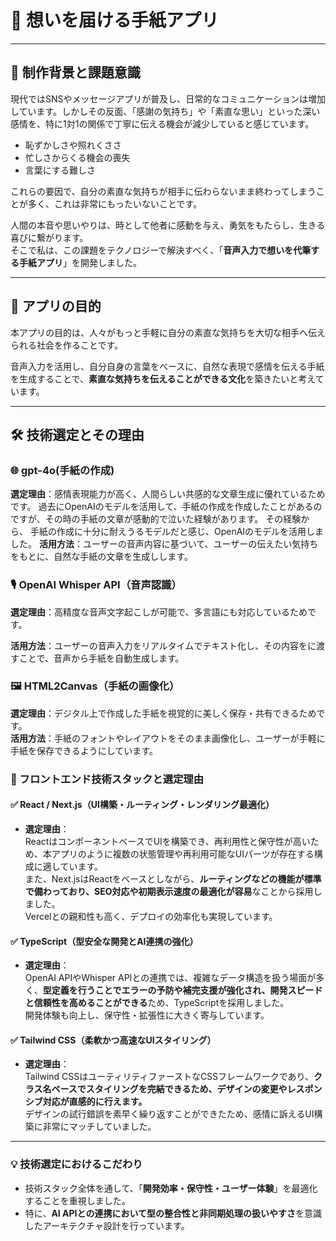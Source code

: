 # 📮 想いを届ける手紙アプリ 

---

## 🔖 制作背景と課題意識

現代ではSNSやメッセージアプリが普及し、日常的なコミュニケーションは増加しています。しかしその反面、「感謝の気持ち」や「素直な思い」といった深い感情を、特に1対1の関係で丁寧に伝える機会が減少していると感じています。

- 恥ずかしさや照れくささ  
- 忙しさからくる機会の喪失  
- 言葉にする難しさ  

これらの要因で、自分の素直な気持ちが相手に伝わらないまま終わってしまうことが多く、これは非常にもったいないことです。

人間の本音や思いやりは、時として他者に感動を与え、勇気をもたらし、生きる喜びに繋がります。  
そこで私は、この課題をテクノロジーで解決すべく、「**音声入力で想いを代筆する手紙アプリ**」を開発しました。

---

## 🎯 アプリの目的

本アプリの目的は、人々がもっと手軽に自分の素直な気持ちを大切な相手へ伝えられる社会を作ることです。

音声入力を活用し、自分自身の言葉をベースに、自然な表現で感情を伝える手紙を生成することで、**素直な気持ちを伝えることができる文化**を築きたいと考えています。

---

## 🛠 技術選定とその理由

### 🌐 gpt-4o(手紙の作成)

**選定理由**：感情表現能力が高く、人間らしい共感的な文章生成に優れているためです。 
過去にOpenAIのモデルを活用して、手紙の作成を作成したことがあるのですが、その時の手紙の文章が感動的で泣いた経験があります。
その経験から、 手紙の作成に十分に耐えうるモデルだと感じ、OpenAIのモデルを活用しました。
**活用方法**：ユーザーの音声内容に基づいて、ユーザーの伝えたい気持ちをもとに、自然な手紙の文章を生成しします。

### 🎙 OpenAI Whisper API（音声認識）
 **選定理由**：高精度な音声文字起こしが可能で、多言語にも対応しているためです。  

**活用方法**：ユーザーの音声入力をリアルタイムでテキスト化し、その内容をに渡すことで、音声から手紙を自動生成します。

### 🖼 HTML2Canvas（手紙の画像化）

**選定理由**：デジタル上で作成した手紙を視覚的に美しく保存・共有できるためです。  
**活用方法**：手紙のフォントやレイアウトをそのまま画像化し、ユーザーが手軽に手紙を保存できるようにしています。

### 🚀 フロントエンド技術スタックと選定理由

#### ✅ React / Next.js（UI構築・ルーティング・レンダリング最適化）

- **選定理由**：  
  ReactはコンポーネントベースでUIを構築でき、再利用性と保守性が高いため、本アプリのように複数の状態管理や再利用可能なUIパーツが存在する構成に適しています。  
  また、Next.jsはReactをベースとしながら、**ルーティングなどの機能が標準で備わっており、SEO対応や初期表示速度の最適化が容易**なことから採用しました。  
  Vercelとの親和性も高く、デプロイの効率化も実現しています。

#### ✅ TypeScript（型安全な開発とAI連携の強化）

- **選定理由**：  
  OpenAI APIやWhisper APIとの連携では、複雑なデータ構造を扱う場面が多く、**型定義を行うことでエラーの予防や補完支援が強化され、開発スピードと信頼性を高めることができる**ため、TypeScriptを採用しました。  
  開発体験も向上し、保守性・拡張性に大きく寄与しています。

#### ✅ Tailwind CSS（柔軟かつ高速なUIスタイリング）

- **選定理由**：  
  Tailwind CSSはユーティリティファーストなCSSフレームワークであり、**クラス名ベースでスタイリングを完結できるため、デザインの変更やレスポンシブ対応が直感的に行えます。**  
  デザインの試行錯誤を素早く繰り返すことができたため、感情に訴えるUI構築に非常にマッチしていました。

---

### 💡 技術選定におけるこだわり

- 技術スタック全体を通して、「**開発効率・保守性・ユーザー体験**」を最適化することを重視しました。  
- 特に、**AI APIとの連携において型の整合性と非同期処理の扱いやすさ**を意識したアーキテクチャ設計を行っています。



